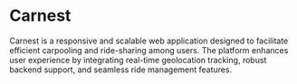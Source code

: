 # Carnest
Carnest is a responsive and scalable web application designed to facilitate efficient carpooling and ride-sharing among users. The platform enhances user experience by integrating real-time geolocation tracking, robust backend support, and seamless ride management features.
